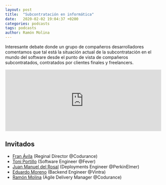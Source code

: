 ```yaml
---
layout: post
title:  "Subcontratación en informática"
date:   2020-02-02 19:04:37 +0200
categories: podcasts
tags: podcasts
author: Ramón Molina
---
```

Interesante debate donde un grupo de compañeros desarrolladores comentamos que tal está la situación actual de la subcontratación en el mundo del software desde el punto de vista de compañeros subcontratados, contratados por clientes finales y freelancers.

<iframe id='audio_61065590' frameborder='0' allowfullscreen='' scrolling='no' height='200' style='border:1px solid #EEE; box-sizing:border-box; width:100%;' src="https://www.ivoox.com/player_ej_61065590_4_1.html?c1=ff6600" loading='lazy'></iframe>

## Invitados
* [Fran Ávila](https://www.linkedin.com/in/fran-avila/) (Reginal Director @Codurance)
* [Toni Portillo](https://www.linkedin.com/in/toni-p-236082178/) (Software Engineer @Fever)
* [Juan Manuel del Rosal](https://www.linkedin.com/in/juan-manuel-del-rosal-vega-a174153b/) (Deployments Engineer @PerkinElmer)
* [Eduardo Moreno](https://www.linkedin.com/in/eduardo-moreno-jim%C3%A9nez-487078b0/) (Backend Engineer @Vintra)
* [Ramón Molina](https://www.linkedin.com/in/armolinamilla) (Agile Delivery Manager @Codurance)